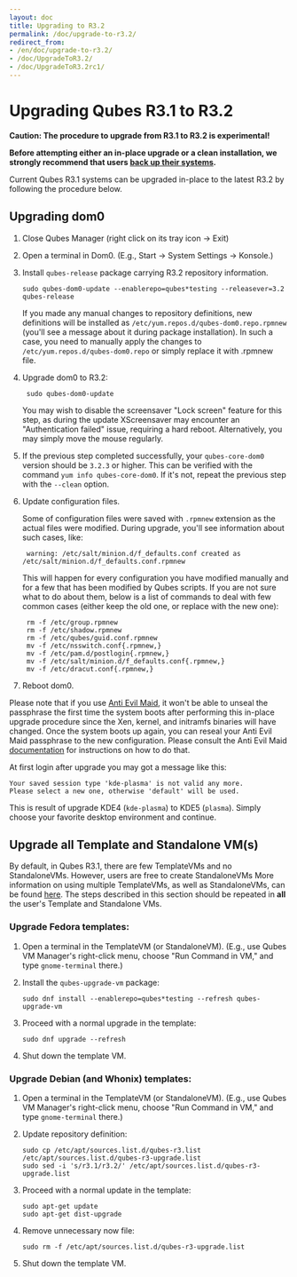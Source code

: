 ```yaml
---
layout: doc
title: Upgrading to R3.2
permalink: /doc/upgrade-to-r3.2/
redirect_from:
- /en/doc/upgrade-to-r3.2/
- /doc/UpgradeToR3.2/
- /doc/UpgradeToR3.2rc1/
---
```


Upgrading Qubes R3.1 to R3.2
======================================

**Caution: The procedure to upgrade from R3.1 to R3.2 is experimental!**

**Before attempting either an in-place upgrade or a clean installation, we
strongly recommend that users [back up their systems](/doc/backup-restore/).**

Current Qubes R3.1 systems can be upgraded in-place to the latest R3.2
by following the procedure below.

Upgrading dom0
--------------

1.  Close Qubes Manager (right click on its tray icon -\> Exit)

2.  Open a terminal in Dom0. (E.g., Start -\> System Settings -\> Konsole.)

3.  Install `qubes-release` package carrying R3.2 repository information.

        sudo qubes-dom0-update --enablerepo=qubes*testing --releasever=3.2 qubes-release

    If you made any manual changes to repository definitions, new definitions
    will be installed as `/etc/yum.repos.d/qubes-dom0.repo.rpmnew` (you'll see
    a message about it during package installation). In such a case, you need
    to manually apply the changes to `/etc/yum.repos.d/qubes-dom0.repo` or
    simply replace it with .rpmnew file.

4. Upgrade dom0 to R3.2:

        sudo qubes-dom0-update
        
    You may wish to disable the screensaver "Lock screen" feature for this step, as
    during the update XScreensaver may encounter an "Authentication failed" issue,
    requiring a hard reboot. Alternatively, you may simply move the mouse regularly.
    
5.  If the previous step completed successfully, your `qubes-core-dom0` version
    should be `3.2.3` or higher. This can be verified with the command `yum info
    qubes-core-dom0`. If it's not, repeat the previous step with the `--clean` option.

6. Update configuration files.

    Some of configuration files were saved with `.rpmnew` extension as the
    actual files were modified. During upgrade, you'll see information about
    such cases, like:

        warning: /etc/salt/minion.d/f_defaults.conf created as /etc/salt/minion.d/f_defaults.conf.rpmnew

    This will happen for every configuration you have modified manually and for
    a few that has been modified by Qubes scripts. If you are not sure what to
    do about them, below is a list of commands to deal with few common cases
    (either keep the old one, or replace with the new one):

        rm -f /etc/group.rpmnew
        rm -f /etc/shadow.rpmnew
        rm -f /etc/qubes/guid.conf.rpmnew
        mv -f /etc/nsswitch.conf{.rpmnew,}
        mv -f /etc/pam.d/postlogin{.rpmnew,}
        mv -f /etc/salt/minion.d/f_defaults.conf{.rpmnew,}
        mv -f /etc/dracut.conf{.rpmnew,}

7.  Reboot dom0.
    
Please note that if you use [Anti Evil Maid](/doc/anti-evil-maid), it won't be
able to unseal the passphrase the first time the system boots after performing
this in-place upgrade procedure since the Xen, kernel, and initramfs binaries
will have changed. Once the system boots up again, you can reseal your Anti Evil
Maid passphrase to the new configuration. Please consult the Anti Evil Maid
[documentation](/doc/anti-evil-maid) for instructions on how to do that.

At first login after upgrade you may got a message like this:

    Your saved session type 'kde-plasma' is not valid any more.
    Please select a new one, otherwise 'default' will be used.

This is result of upgrade KDE4 (`kde-plasma`) to KDE5 (`plasma`). Simply choose
your favorite desktop environment and continue.


Upgrade all Template and Standalone VM(s)
-----------------------------------------

By default, in Qubes R3.1, there are few TemplateVMs and no StandaloneVMs.
However, users are free to create StandaloneVMs More information on using
multiple TemplateVMs, as well as StandaloneVMs, can be found
[here](/doc/software-update-vm/). The steps described in this section should be
repeated in **all** the user's Template and Standalone VMs.


### Upgrade Fedora templates: ###

1.  Open a terminal in the TemplateVM (or StandaloneVM). (E.g., use Qubes VM
    Manager's right-click menu, choose "Run Command in VM," and type
    `gnome-terminal` there.)

2.  Install the `qubes-upgrade-vm` package:

        sudo dnf install --enablerepo=qubes*testing --refresh qubes-upgrade-vm

3.  Proceed with a normal upgrade in the template:

        sudo dnf upgrade --refresh

4.  Shut down the template VM.


### Upgrade Debian (and Whonix) templates: ###

1.  Open a terminal in the TemplateVM (or StandaloneVM). (E.g., use Qubes VM
    Manager's right-click menu, choose "Run Command in VM," and type
    `gnome-terminal` there.)

2.  Update repository definition:

        sudo cp /etc/apt/sources.list.d/qubes-r3.list /etc/apt/sources.list.d/qubes-r3-upgrade.list
        sudo sed -i 's/r3.1/r3.2/' /etc/apt/sources.list.d/qubes-r3-upgrade.list

3.  Proceed with a normal update in the template:

        sudo apt-get update
        sudo apt-get dist-upgrade

4.  Remove unnecessary now file:

        sudo rm -f /etc/apt/sources.list.d/qubes-r3-upgrade.list

5.  Shut down the template VM.


